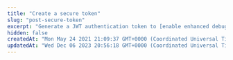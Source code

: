 ```yaml
---
title: "Create a secure token"
slug: "post-secure-token"
excerpt: "Generate a JWT authentication token to [enable enhanced debug headers](enable-enhanced-debug-headers.md) for EdgeWorkers."
hidden: false
createdAt: "Mon May 24 2021 21:09:37 GMT+0000 (Coordinated Universal Time)"
updatedAt: "Wed Dec 06 2023 20:56:18 GMT+0000 (Coordinated Universal Time)"
---
```

